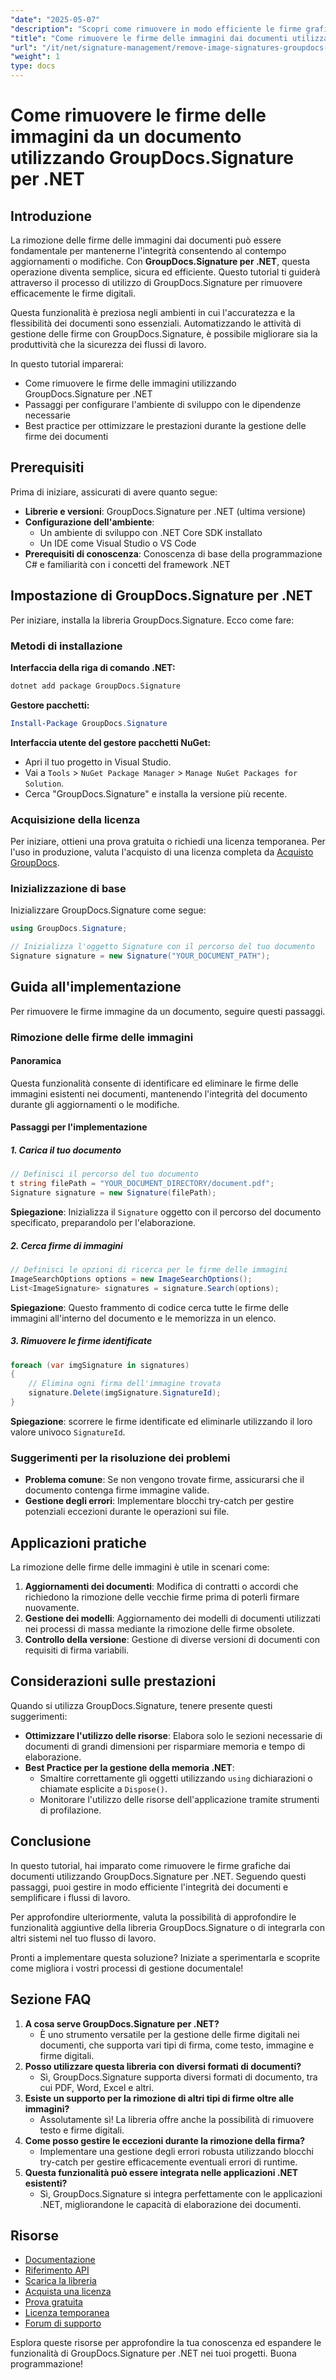 ```yaml
---
"date": "2025-05-07"
"description": "Scopri come rimuovere in modo efficiente le firme grafiche dai documenti con GroupDocs.Signature per .NET. Semplifica il flusso di lavoro dei documenti e mantieni l'integrità."
"title": "Come rimuovere le firme delle immagini dai documenti utilizzando GroupDocs.Signature per .NET"
"url": "/it/net/signature-management/remove-image-signatures-groupdocs-dotnet/"
"weight": 1
type: docs
---
```

# Come rimuovere le firme delle immagini da un documento utilizzando GroupDocs.Signature per .NET

## Introduzione

La rimozione delle firme delle immagini dai documenti può essere fondamentale per mantenerne l'integrità consentendo al contempo aggiornamenti o modifiche. Con **GroupDocs.Signature per .NET**, questa operazione diventa semplice, sicura ed efficiente. Questo tutorial ti guiderà attraverso il processo di utilizzo di GroupDocs.Signature per rimuovere efficacemente le firme digitali.

Questa funzionalità è preziosa negli ambienti in cui l'accuratezza e la flessibilità dei documenti sono essenziali. Automatizzando le attività di gestione delle firme con GroupDocs.Signature, è possibile migliorare sia la produttività che la sicurezza dei flussi di lavoro.

In questo tutorial imparerai:
- Come rimuovere le firme delle immagini utilizzando GroupDocs.Signature per .NET
- Passaggi per configurare l'ambiente di sviluppo con le dipendenze necessarie
- Best practice per ottimizzare le prestazioni durante la gestione delle firme dei documenti

## Prerequisiti

Prima di iniziare, assicurati di avere quanto segue:

- **Librerie e versioni**: GroupDocs.Signature per .NET (ultima versione)
- **Configurazione dell'ambiente**:
  - Un ambiente di sviluppo con .NET Core SDK installato
  - Un IDE come Visual Studio o VS Code
- **Prerequisiti di conoscenza**: Conoscenza di base della programmazione C# e familiarità con i concetti del framework .NET

## Impostazione di GroupDocs.Signature per .NET

Per iniziare, installa la libreria GroupDocs.Signature. Ecco come fare:

### Metodi di installazione

**Interfaccia della riga di comando .NET:**

```bash
dotnet add package GroupDocs.Signature
```

**Gestore pacchetti:**

```powershell
Install-Package GroupDocs.Signature
```

**Interfaccia utente del gestore pacchetti NuGet:**

- Apri il tuo progetto in Visual Studio.
- Vai a `Tools` > `NuGet Package Manager` > `Manage NuGet Packages for Solution`.
- Cerca "GroupDocs.Signature" e installa la versione più recente.

### Acquisizione della licenza

Per iniziare, ottieni una prova gratuita o richiedi una licenza temporanea. Per l'uso in produzione, valuta l'acquisto di una licenza completa da [Acquisto GroupDocs](https://purchase.groupdocs.com/buy).

### Inizializzazione di base

Inizializzare GroupDocs.Signature come segue:

```csharp
using GroupDocs.Signature;

// Inizializza l'oggetto Signature con il percorso del tuo documento
Signature signature = new Signature("YOUR_DOCUMENT_PATH");
```

## Guida all'implementazione

Per rimuovere le firme immagine da un documento, seguire questi passaggi.

### Rimozione delle firme delle immagini

#### Panoramica

Questa funzionalità consente di identificare ed eliminare le firme delle immagini esistenti nei documenti, mantenendo l'integrità del documento durante gli aggiornamenti o le modifiche.

#### Passaggi per l'implementazione

##### 1. Carica il tuo documento

```csharp
// Definisci il percorso del tuo documento
t string filePath = "YOUR_DOCUMENT_DIRECTORY/document.pdf";
Signature signature = new Signature(filePath);
```

**Spiegazione**: Inizializza il `Signature` oggetto con il percorso del documento specificato, preparandolo per l'elaborazione.

##### 2. Cerca firme di immagini

```csharp
// Definisci le opzioni di ricerca per le firme delle immagini
ImageSearchOptions options = new ImageSearchOptions();
List<ImageSignature> signatures = signature.Search(options);
```

**Spiegazione**: Questo frammento di codice cerca tutte le firme delle immagini all'interno del documento e le memorizza in un elenco.

##### 3. Rimuovere le firme identificate

```csharp
foreach (var imgSignature in signatures)
{
    // Elimina ogni firma dell'immagine trovata
    signature.Delete(imgSignature.SignatureId);
}
```

**Spiegazione**: scorrere le firme identificate ed eliminarle utilizzando il loro valore univoco `SignatureId`.

### Suggerimenti per la risoluzione dei problemi

- **Problema comune**: Se non vengono trovate firme, assicurarsi che il documento contenga firme immagine valide.
- **Gestione degli errori**: Implementare blocchi try-catch per gestire potenziali eccezioni durante le operazioni sui file.

## Applicazioni pratiche

La rimozione delle firme delle immagini è utile in scenari come:
1. **Aggiornamenti dei documenti**: Modifica di contratti o accordi che richiedono la rimozione delle vecchie firme prima di poterli firmare nuovamente.
2. **Gestione dei modelli**: Aggiornamento dei modelli di documenti utilizzati nei processi di massa mediante la rimozione delle firme obsolete.
3. **Controllo della versione**: Gestione di diverse versioni di documenti con requisiti di firma variabili.

## Considerazioni sulle prestazioni

Quando si utilizza GroupDocs.Signature, tenere presente questi suggerimenti:
- **Ottimizzare l'utilizzo delle risorse**: Elabora solo le sezioni necessarie di documenti di grandi dimensioni per risparmiare memoria e tempo di elaborazione.
- **Best Practice per la gestione della memoria .NET**:
  - Smaltire correttamente gli oggetti utilizzando `using` dichiarazioni o chiamate esplicite a `Dispose()`.
  - Monitorare l'utilizzo delle risorse dell'applicazione tramite strumenti di profilazione.

## Conclusione

In questo tutorial, hai imparato come rimuovere le firme grafiche dai documenti utilizzando GroupDocs.Signature per .NET. Seguendo questi passaggi, puoi gestire in modo efficiente l'integrità dei documenti e semplificare i flussi di lavoro.

Per approfondire ulteriormente, valuta la possibilità di approfondire le funzionalità aggiuntive della libreria GroupDocs.Signature o di integrarla con altri sistemi nel tuo flusso di lavoro.

Pronti a implementare questa soluzione? Iniziate a sperimentarla e scoprite come migliora i vostri processi di gestione documentale!

## Sezione FAQ

1. **A cosa serve GroupDocs.Signature per .NET?**
   - È uno strumento versatile per la gestione delle firme digitali nei documenti, che supporta vari tipi di firma, come testo, immagine e firme digitali.
2. **Posso utilizzare questa libreria con diversi formati di documenti?**
   - Sì, GroupDocs.Signature supporta diversi formati di documento, tra cui PDF, Word, Excel e altri.
3. **Esiste un supporto per la rimozione di altri tipi di firme oltre alle immagini?**
   - Assolutamente sì! La libreria offre anche la possibilità di rimuovere testo e firme digitali.
4. **Come posso gestire le eccezioni durante la rimozione della firma?**
   - Implementare una gestione degli errori robusta utilizzando blocchi try-catch per gestire efficacemente eventuali errori di runtime.
5. **Questa funzionalità può essere integrata nelle applicazioni .NET esistenti?**
   - Sì, GroupDocs.Signature si integra perfettamente con le applicazioni .NET, migliorandone le capacità di elaborazione dei documenti.

## Risorse

- [Documentazione](https://docs.groupdocs.com/signature/net/)
- [Riferimento API](https://reference.groupdocs.com/signature/net/)
- [Scarica la libreria](https://releases.groupdocs.com/signature/net/)
- [Acquista una licenza](https://purchase.groupdocs.com/buy)
- [Prova gratuita](https://releases.groupdocs.com/signature/net/)
- [Licenza temporanea](https://purchase.groupdocs.com/temporary-license/)
- [Forum di supporto](https://forum.groupdocs.com/c/signature/)

Esplora queste risorse per approfondire la tua conoscenza ed espandere le funzionalità di GroupDocs.Signature per .NET nei tuoi progetti. Buona programmazione!